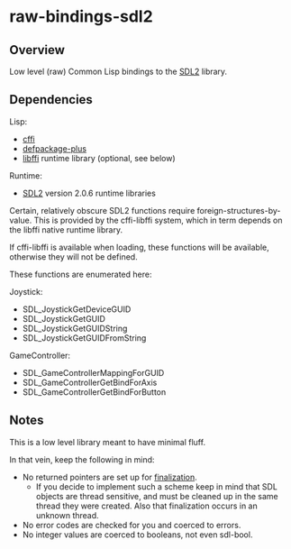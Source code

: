 # raw-bindings-sdl2

## Overview

Low level (raw) Common Lisp bindings to the [SDL2](https://www.libsdl.org/) library.

## Dependencies

Lisp:

* [cffi](https://common-lisp.net/project/cffi/)
* [defpackage-plus](https://github.com/rpav/defpackage-plus)
* [libffi](https://sourceware.org/libffi/) runtime library (optional, see below)

Runtime:

* [SDL2](https://www.libsdl.org/) version 2.0.6 runtime libraries

Certain, relatively obscure SDL2 functions require foreign-structures-by-value. This is provided by the cffi-libffi system, which in term depends on the libffi native runtime library.

If cffi-libffi is available when loading, these functions will be available, otherwise they will not be defined.

These functions are enumerated here:

Joystick:

* SDL_JoystickGetDeviceGUID
* SDL_JoystickGetGUID
* SDL_JoystickGetGUIDString
* SDL_JoystickGetGUIDFromString

GameController:

* SDL_GameControllerMappingForGUID
* SDL_GameControllerGetBindForAxis
* SDL_GameControllerGetBindForButton

## Notes

This is a low level library meant to have minimal fluff.

In that vein, keep the following in mind:

* No returned pointers are set up for [finalization](https://common-lisp.net/project/trivial-garbage/).
    * If you decide to implement such a scheme keep in mind that SDL objects are thread sensitive, and must be cleaned up in the same thread they were created. Also that finalization occurs in an unknown thread.
* No error codes are checked for you and coerced to errors.
* No integer values are coerced to booleans, not even sdl-bool.
